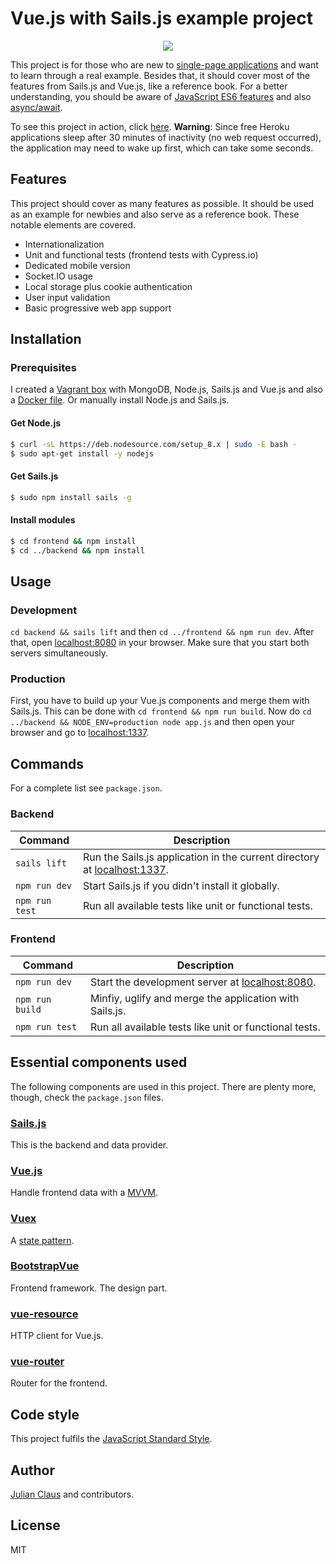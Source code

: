 # Vue.js with Sails.js example project

<p align="center">
  <a href="https://github.com/standard/standard">
    <img src="https://cdn.rawgit.com/standard/standard/master/badge.svg" />
  </a>
</p>

This project is for those who are new to 
[single-page applications](https://en.wikipedia.org/wiki/Single-page_application) and want to learn through a real 
example. Besides that, it should cover most of the features from Sails.js and Vue.js, like a reference book. For a better understanding, you should be aware of [JavaScript ES6 features](http://es6-features.org) and also [async/await](https://developer.mozilla.org/en-US/docs/Web/JavaScript/Reference/Statements/async_function).

To see this project in action, click [here](https://vue-sails-example.herokuapp.com/). **Warning**: Since free Heroku applications sleep after 30 minutes of inactivity (no web request occurred), the application may need to wake up first, which can take some seconds.

## Features

This project should cover as many features as possible. It should be used as an example for newbies and also serve as 
a reference book. These notable elements are covered.

- Internationalization
- Unit and functional tests (frontend tests with Cypress.io)
- Dedicated mobile version
- Socket.IO usage
- Local storage plus cookie authentication
- User input validation
- Basic progressive web app support

## Installation

### Prerequisites

I created a [Vagrant box](https://github.com/ndabAP/Vagrant-box-with-Sails.js-Vue.js-and-MongoDB) with MongoDB, Node.js, 
Sails.js and Vue.js and also a 
[Docker file](https://github.com/ndabAP/Docker-image-with-Sails.js-vue-cli-Node.js-and-MongoDB). Or manually install 
Node.js and Sails.js.

#### Get Node.js

```bash
$ curl -sL https://deb.nodesource.com/setup_8.x | sudo -E bash -
$ sudo apt-get install -y nodejs
```

#### Get Sails.js

```bash
$ sudo npm install sails -g
```

#### Install modules

```bash
$ cd frontend && npm install
$ cd ../backend && npm install
```

## Usage

### Development

`cd backend && sails lift` and then `cd ../frontend && npm run dev`. After that, open 
[localhost:8080](http://localhost:8080) in your browser. Make sure that you start both servers simultaneously.

### Production

First, you have to build up your Vue.js components and merge them with Sails.js. This can be done with 
`cd frontend && npm run build`. Now do `cd ../backend && NODE_ENV=production node app.js` and then open your browser and go to 
[localhost:1337](http://localhost:1337).

## Commands

For a complete list see `package.json`.

### Backend

| Command           | Description                                                                                      |
|-------------------|--------------------------------------------------------------------------------------------------|
| `sails lift`      | Run the Sails.js application in the current directory at [localhost:1337](http://localhost:1337).|
| `npm run dev`     | Start Sails.js if you didn't install it globally.                                                |
| `npm run test`    | Run all available tests like unit or functional tests.                                           |

### Frontend

| Command           | Description                                                                                      |
|-------------------|--------------------------------------------------------------------------------------------------|
| `npm run dev`     | Start the development server at [localhost:8080](http://localhost:8080).                         |
| `npm run build`   | Minfiy, uglify and merge the application with Sails.js.                                          |
| `npm run test`    | Run all available tests like unit or functional tests.                                           |

## Essential components used

The following components are used in this project. There are plenty more, though, check the `package.json` files.

### [Sails.js](https://github.com/balderdashy/sails)

This is the backend and data provider.

### [Vue.js](https://github.com/vuejs/vue)

Handle frontend data with a [MVVM](https://en.wikipedia.org/wiki/Model%E2%80%93view%E2%80%93viewmodel).

### [Vuex](https://github.com/vuejs/vuex)

A [state pattern](https://en.wikipedia.org/wiki/State_pattern).

### [BootstrapVue](https://github.com/bootstrap-vue/bootstrap-vue)

Frontend framework. The design part.

### [vue-resource](https://github.com/pagekit/vue-resource)

HTTP client for Vue.js.

### [vue-router](https://github.com/vuejs/vue-router)

Router for the frontend.

## Code style

This project fulfils the [JavaScript Standard Style](https://standardjs.com/).

## Author

[Julian Claus](https://www.julian-claus.de) and contributors.

## License

MIT
